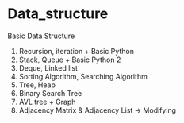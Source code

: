 # Data_structure
Basic Data Structure
1. Recursion, iteration + Basic Python
2. Stack, Queue + Basic Python 2
3. Deque, Linked list
4. Sorting Algorithm, Searching Algorithm
5. Tree, Heap
6. Binary Search Tree
7. AVL tree + Graph
8. Adjacency Matrix & Adjacency List -> Modifying